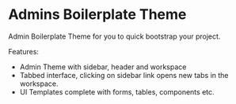 # Admins Boilerplate Theme

Admin Boilerplate Theme for you to quick bootstrap your project.

Features:
+ Admin Theme with sidebar, header and workspace
+ Tabbed interface, clicking on sidebar link opens new tabs in the workspace.
+ UI Templates complete with forms, tables, components etc.
